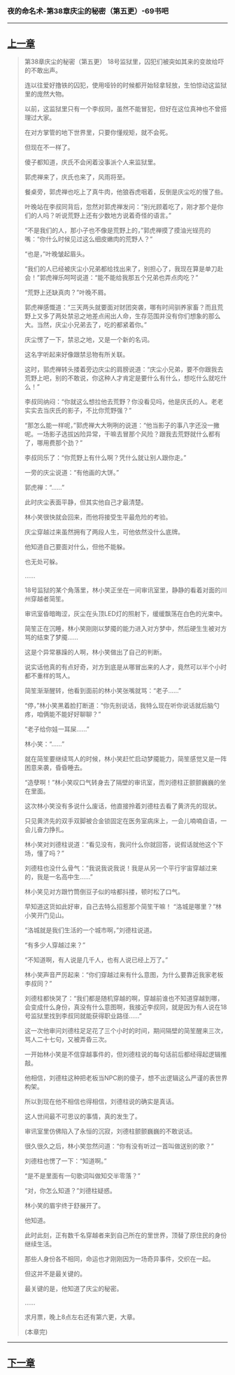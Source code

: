 ### 夜的命名术-第38章庆尘的秘密（第五更）-69书吧

--------
[上一章](./d491f092a071f33b93a7090942b382ea.md)
--------


>
>
>
>第38章庆尘的秘密（第五更）
>18号监狱里，囚犯们被突如其来的变故给吓的不敢出声。
>
>连以往爱好撸铁的囚犯，使用哑铃的时候都开始轻拿轻放，生怕惊动这监狱里的庞然大物。
>
>以前，这监狱里只有一个李叔同，虽然不能冒犯，但好在这位真神也不曾搭理过大家。
>
>在对方掌管的地下世界里，只要你懂规矩，就不会死。
>
>但现在不一样了。
>
>傻子都知道，庆氏不会闲着没事派个人来监狱里。
>
>郭虎禅来了，庆氏也来了，风雨将至。
>
>餐桌旁，郭虎禅也吃上了真牛肉，他狼吞虎咽着，反倒是庆尘吃的慢了些。
>
>叶晚站在李叔同背后，忽然对郭虎禅发问：“别光顾着吃了，刚才那个是你们的人吗？听说荒野上还有少数地方说着奇怪的语言。”
>
>“不是我们的人，那小子也不像是荒野上的，”郭虎禅摸了摸油光锃亮的嘴：“你什么时候见过这么细皮嫩肉的荒野人？”
>
>“也是，”叶晚皱起眉头。
>
>“我们的人已经被庆尘小兄弟都给找出来了，别担心了，我现在算是单刀赴会！”郭虎禅乐呵呵说道：“能不能给我那五个兄弟也弄点肉吃？”
>
>“荒野上还缺真肉？”叶晚不屑。
>
>郭虎禅感慨道：“三天两头就要面对财团突袭，哪有时间驯养家畜？而且荒野上又多了两处禁忌之地差点闹出人命，生存范围并没有你们想象的那么大。当然，庆尘小兄弟去了，吃的都紧着你。”
>
>庆尘愣了一下，禁忌之地，又是一个新的名词。
>
>这名字听起来好像跟禁忌物有所关联。
>
>这时，郭虎禅转头搂着旁边庆尘的肩膀说道：“庆尘小兄弟，要不你跟我去荒野上吧，别的不敢说，你这种人才肯定是要什么有什么，想吃什么就吃什么！”
>
>李叔同纳闷：“你就这么想拉他去荒野？你没看见吗，他是庆氏的人。老老实实去当庆氏的影子，不比你荒野强？”
>
>“那怎么能一样呢，”郭虎禅大大咧咧的说道：“他当影子的事八字还没一撇呢。一场影子选拔凶险异常，干嘛去冒那个风险？跟我去荒野就什么都有了，哪用费那个劲？”
>
>李叔同乐了：“你荒野上有什么啊？凭什么就让别人跟你走。”
>
>一旁的庆尘说道：“有他画的大饼。”
>
>郭虎禅：“……”
>
>此时庆尘表面平静，但其实他自己才最清楚。
>
>林小笑很快就会回来，而他将接受生平最危险的考验。
>
>庆尘穿越过来虽然拥有了两段人生，可他依然没什么底牌。
>
>他知道自己要面对什么，但他不能躲。
>
>也无处可躲。
>
>……
>
>18号监狱的某个角落里，林小笑正坐在一间审讯室里，静静的看着对面的川州穿越者简笙。
>
>审讯室昏暗晦涩，灰尘在头顶LED灯的照射下，缓缓飘荡在白色的光束中。
>
>简笙正在沉睡，林小笑刚刚以梦魇的能力进入对方梦中，然后硬生生被对方骂的结束了梦魇……
>
>这是个异常暴躁的人啊，林小笑做出了自己的判断。
>
>说实话他真的有点好奇，对方到底是从哪冒出来的人才，竟然可以半个小时都不重样的骂人。
>
>简笙渐渐醒转，他看到面前的林小笑张嘴就骂：“老子……”
>
>“停，”林小笑黑着脸打断道：“你先别说话，我特么现在听你说话就后脑勺疼，咱俩能不能好好聊聊？”
>
>“老子给你娃一耳屎……”
>
>林小笑：“……”
>
>就在简笙要继续骂人的时候，林小笑赶忙启动梦魇能力，简笙感觉又是一阵困意来袭，昏昏睡去。
>
>“造孽啊！”林小笑叹口气转身去了隔壁的审讯室，而刘德柱正颤颤巍巍的坐在里面。
>
>这次林小笑没有多说什么废话，他直接拎着刘德柱去看了黄济先的现状。
>
>只见黄济先的双手双脚被合金锁固定在医务室病床上，一会儿喃喃自语，一会儿奋力挣扎。
>
>林小笑对刘德柱说道：“看见没有，我问什么你就回答，说假话就他这个下场，懂了吗？”
>
>刘德柱也没什么骨气：“我说我说我说！我是从另一个平行宇宙穿越过来的，我是一名高中生……”
>
>林小笑见对方跟竹筒倒豆子似的啥都抖搂，顿时松了口气。
>
>早知道这货如此好审，自己去特么招惹那个简笙干嘛！
>“洛城是哪里？”林小笑开门见山。
>
>“洛城就是我们生活的一个城市啊，”刘德柱说道。
>
>“有多少人穿越过来？”
>
>“不知道啊，有人说是几千人，也有人说已经上万了。”
>
>林小笑声音严厉起来：“你们穿越过来有什么意图，为什么要靠近我家老板李叔同？”
>
>刘德柱都快哭了：“我们都是随机穿越的啊，穿越前谁也不知道穿越到哪，会变成什么身份，真没有什么意图啊，我接近李叔同，就是因为有人说在18号监狱里找到李叔同就能获得职业路径……”
>
>这一次他审问刘德柱足足花了三个小时的时间，期间隔壁的简笙醒来三次，骂人二十七句，又被弄昏三次。
>
>一开始林小笑是不信穿越事件的，但刘德柱说的每句话前后都经得起逻辑推敲。
>
>他相信，刘德柱这种把老板当NPC刷的傻子，想不出逻辑这么严谨的表世界构架。
>
>所以到现在他不相信也得相信，刘德柱说的确实是真话。
>
>这人世间最不可思议的事情，真的发生了。
>
>审讯室里仿佛陷入了永恒的沉寂，刘德柱颤颤巍巍的不敢说话。
>
>很久很久之后，林小笑忽然问道：“你有没有听过一首叫做送别的歌？”
>
>刘德柱也愣了一下：“知道啊。”
>
>“是不是里面有一句歌词叫做知交半零落？”
>
>“对，你怎么知道？”刘德柱疑惑。
>
>林小笑的眉宇终于舒展开了。
>
>他知道。
>
>此时此刻，正有数千名穿越者来到自己所在的里世界，顶替了原住民的身份继续生活。
>
>那些人身份各不相同，命运也才刚刚因为一场奇异事件，交织在一起。
>
>但这并不是最关键的。
>
>最关键的是，他知道了庆尘的秘密。
>
>……
>
>求月票，晚上8点左右还有第六更，大章。
>
>(本章完)
>
>

--------
[下一章](./8956b9d3d6414714529cc8d8840edab2.md)
--------
